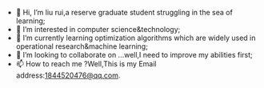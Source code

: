 - 👋 Hi, I’m liu rui,a reserve graduate student struggling in the sea of learning;
- 👀 I’m interested in computer science&technology;
- 🌱 I’m currently learning optimization algorithms which are widely used in operational research&machine learning;
- 💞️ I’m looking to collaborate on ...well,I need to improve my abilities first;
- 📫 How to reach me ?Well,This is my Email address:1844520476@qq.com.

<!---
1844520476/1844520476 is a ✨ special ✨ repository because its `README.md` (this file) appears on your GitHub profile.
You can click the Preview link to take a look at your changes.
--->
